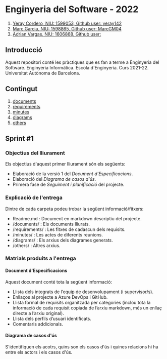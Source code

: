 # Enginyeria del Software - 2022
1. [Yeray Cordero, NIU: 1599053, Github user: yeray142](https://github.com/yeray142)
2. [Marc Garcia, NIU: 1598865, Github user: MarcGM04](https://github.com/MarcGM04)
3. [Adrian Vargas, NIU: 1606868, Github user: ]()

## Introducció
Aquest repositori conté les pràctiques que es fan a terme a Enginyeria del Software. Enginyeria Informàtica. Escola d'Enginyeria. Curs 2021-22. Universitat Autònoma de Barcelona.

## Contingut
1. [documents](https://github.com/yeray142/es2022uab/tree/master/documents)
2. [requirements](https://github.com/yeray142/es2022uab/tree/master/requirements)
3. [minutes](https://github.com/yeray142/es2022uab/tree/master/minutes)
4. [diagrams](https://github.com/yeray142/es2022uab/tree/master/diagrams)
5. [others](https://github.com/yeray142/es2022uab/tree/master/others)

## Sprint #1

### Objectius del lliurament
Els objectius d'aquest primer lliurament són els següents:
* Elaboració de la versió 1 del _Document d'Especificacions_.
* Elaboració del _Diagrama de casos d'ús_.
* Primera fase de _Seguiment i planificació_ del projecte.

### Explicació de l'entrega
Dintre de cada carpeta podeu trobar la següent informació/fitxers:
* Readme.md : Document en markdown descriptiu del projecte.
* /documents/ : Els documents lliurats.
* /requirements/ : Les fitxes de cadascun dels requisits.
* /minutes/ : Les actes de diferents reunions.
* /diagrams/ : Els arxius dels diagrames generats.
* /others/ : Altres arxius.

### Matrials produits a l'entrega

#### Document d'Especificacions
Aquest document conté tota la següent informació:
* Llista dels integrats de l’equip de desenvolupament (i supervisor/s).
* Enllaços al projecte a Azure DevOps i GitHub.
* Llista formal de requisits organitzada per categories (inclou tota la informació de cada requisit copiada de l’arxiu markdown, més un enllaç directe a l’arxiu original).
* Llista dels perfils d’usuari identificats.
* Comentaris addicionals.

#### Diagrama de casos d'ús
S'identifiquen els acotrs, quins son els casos d'ús i quines relacions hi ha entre els actors i els casos d'ús.
